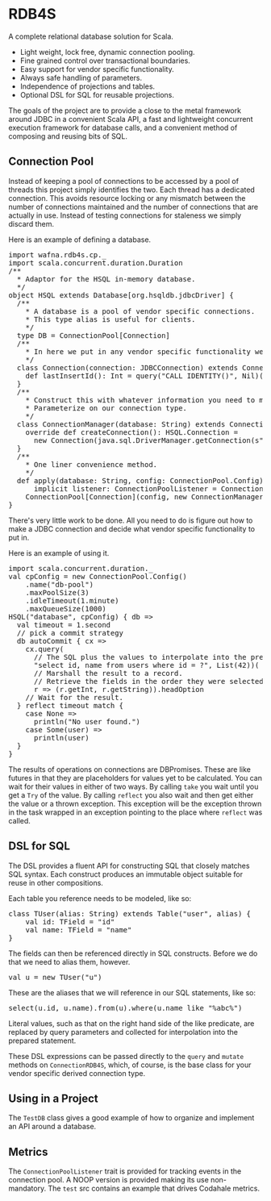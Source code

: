 # RDB4S

A complete relational database solution for Scala.

* Light weight, lock free, dynamic connection pooling.
* Fine grained control over transactional boundaries.
* Easy support for vendor specific functionality.
* Always safe handling of parameters.
* Independence of projections and tables.
* Optional DSL for SQL for reusable projections.

The goals of the project are to provide a close to the metal framework around JDBC 
in a convenient Scala API, 
a fast and lightweight concurrent execution framework for database calls, 
and a convenient method of composing and reusing bits of SQL.

## Connection Pool

Instead of keeping a pool of connections to be accessed by a pool of threads this project
simply identifies the two.  Each thread has a dedicated connection.  This avoids resource 
locking or any mismatch between the number of connections maintained and the number of 
connections that are actually in use.  Instead of testing connections for staleness
we simply discard them.

Here is an example of defining a database.

<pre>
import wafna.rdb4s.cp._
import scala.concurrent.duration.Duration
/**
  * Adaptor for the HSQL in-memory database.
  */
object HSQL extends Database[org.hsqldb.jdbcDriver] {
  /**
    * A database is a pool of vendor specific connections.
    * This type alias is useful for clients.
    */
  type DB = ConnectionPool[Connection]
  /**
    * In here we put in any vendor specific functionality we want.
    */
  class Connection(connection: JDBCConnection) extends ConnectionRDB4S(connection) {
    def lastInsertId(): Int = query("CALL IDENTITY()", Nil)(_.getInt).head
  }
  /**
    * Construct this with whatever information you need to make a connection.
    * Parameterize on our connection type.
    */
  class ConnectionManager(database: String) extends ConnectionManagerRDB4S[Connection] {
    override def createConnection(): HSQL.Connection =
      new Connection(java.sql.DriverManager.getConnection(s"jdbc:hsqldb:mem:$database"))
  }
  /**
    * One liner convenience method.
    */
  def apply(database: String, config: ConnectionPool.Config)(borrow: DB => Unit)(
      implicit listener: ConnectionPoolListener = ConnectionPoolListenerNOOP): Unit =
    ConnectionPool[Connection](config, new ConnectionManager(database))(borrow)
}
</pre>

There's very little work to be done. All you need to do is figure out how to make 
a JDBC connection and decide what vendor specific functionality to put in.

Here is an example of using it.

<pre>
import scala.concurrent.duration._
val cpConfig = new ConnectionPool.Config()
    .name("db-pool")
    .maxPoolSize(3)
    .idleTimeout(1.minute)
    .maxQueueSize(1000)
HSQL("database", cpConfig) { db =>
  val timeout = 1.second
  // pick a commit strategy
  db autoCommit { cx =>
    cx.query(
      // The SQL plus the values to interpolate into the prepared statement (in lexical order).
      "select id, name from users where id = ?", List(42))(
      // Marshall the result to a record.
      // Retrieve the fields in the order they were selected.
      r => (r.getInt, r.getString)).headOption
    // Wait for the result.
  } reflect timeout match {
    case None =>
      println("No user found.")
    case Some(user) =>
      println(user)
  }
}
</pre>

The results of operations on connections are DBPromises.  These are like futures in that 
they are placeholders for values yet to be calculated.  You can wait for their values in either 
of two ways.  By calling `take` you wait until you get a `Try` of the value.  By calling `reflect`
you also wait and then get either the value or a thrown exception.  This exception will be 
the exception thrown in the task wrapped in an exception pointing to the place where `reflect` was called.

## DSL for SQL

The DSL provides a fluent API for constructing SQL that closely matches SQL syntax. 
Each construct produces an immutable object suitable for reuse in other compositions.

Each table you reference needs to be modeled, like so:

<pre>
class TUser(alias: String) extends Table("user", alias) {
    val id: TField = "id"
    val name: TField = "name"
}
</pre>

The fields can then be referenced directly in SQL constructs.  Before we do that we need to
alias them, however.

<pre>
val u = new TUser("u")
</pre>

These are the aliases that we will reference in our SQL statements, like so:

<pre>
select(u.id, u.name).from(u).where(u.name like "%abc%")
</pre>

Literal values, such as that on the right hand side of the like predicate, are replaced by
query parameters and collected for interpolation into the prepared statement.

These DSL expressions can be passed directly to the `query` and `mutate` methods on `ConnectionRDB4S`, 
which, of course, is the base class for your vendor specific derived connection type. 

## Using in a Project

The `TestDB` class gives a good example of how to organize and implement an 
API around a database.

## Metrics

The `ConnectionPoolListener` trait is provided for tracking events in the connection pool. 
A NOOP version is provided making its use non-mandatory.  The `test` src contains an example 
that drives Codahale metrics.